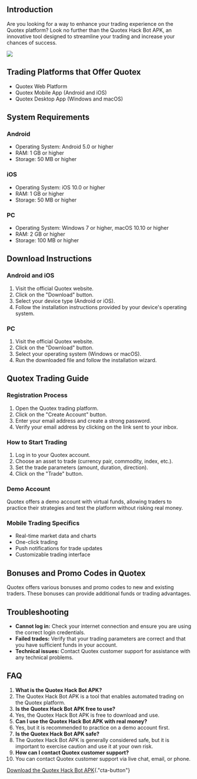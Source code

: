## Introduction

Are you looking for a way to enhance your trading experience on the
Quotex platform? Look no further than the Quotex Hack Bot APK, an
innovative tool designed to streamline your trading and increase your
chances of success.

[![](https://static.quotex.io/files/4_en/300_250.jpg)](https://traff.sbs/brokerqxlid)

## Trading Platforms that Offer Quotex

-   Quotex Web Platform
-   Quotex Mobile App (Android and iOS)
-   Quotex Desktop App (Windows and macOS)

## System Requirements

### Android

-   Operating System: Android 5.0 or higher
-   RAM: 1 GB or higher
-   Storage: 50 MB or higher

### iOS

-   Operating System: iOS 10.0 or higher
-   RAM: 1 GB or higher
-   Storage: 50 MB or higher

### PC

-   Operating System: Windows 7 or higher, macOS 10.10 or higher
-   RAM: 2 GB or higher
-   Storage: 100 MB or higher

## Download Instructions

### Android and iOS

1.  Visit the official Quotex website.
2.  Click on the "Download" button.
3.  Select your device type (Android or iOS).
4.  Follow the installation instructions provided by your device\'s
    operating system.

### PC

1.  Visit the official Quotex website.
2.  Click on the "Download" button.
3.  Select your operating system (Windows or macOS).
4.  Run the downloaded file and follow the installation wizard.

## Quotex Trading Guide

### Registration Process

1.  Open the Quotex trading platform.
2.  Click on the "Create Account" button.
3.  Enter your email address and create a strong password.
4.  Verify your email address by clicking on the link sent to your
    inbox.

### How to Start Trading

1.  Log in to your Quotex account.
2.  Choose an asset to trade (currency pair, commodity, index, etc.).
3.  Set the trade parameters (amount, duration, direction).
4.  Click on the "Trade" button.

### Demo Account

Quotex offers a demo account with virtual funds, allowing traders to
practice their strategies and test the platform without risking real
money.

### Mobile Trading Specifics

-   Real-time market data and charts
-   One-click trading
-   Push notifications for trade updates
-   Customizable trading interface

## Bonuses and Promo Codes in Quotex

Quotex offers various bonuses and promo codes to new and existing
traders. These bonuses can provide additional funds or trading
advantages.

## Troubleshooting

-   **Cannot log in:** Check your internet connection and ensure you are
    using the correct login credentials.
-   **Failed trades:** Verify that your trading parameters are correct
    and that you have sufficient funds in your account.
-   **Technical issues:** Contact Quotex customer support for assistance
    with any technical problems.

## FAQ

1.  **What is the Quotex Hack Bot APK?**
2.  The Quotex Hack Bot APK is a tool that enables automated trading on
    the Quotex platform.
3.  **Is the Quotex Hack Bot APK free to use?**
4.  Yes, the Quotex Hack Bot APK is free to download and use.
5.  **Can I use the Quotex Hack Bot APK with real money?**
6.  Yes, but it is recommended to practice on a demo account first.
7.  **Is the Quotex Hack Bot APK safe?**
8.  The Quotex Hack Bot APK is generally considered safe, but it is
    important to exercise caution and use it at your own risk.
9.  **How can I contact Quotex customer support?**
10. You can contact Quotex customer support via live chat, email, or
    phone.

[Download the Quotex Hack Bot
APK](\%22https://traff.sbs/brokerqxlid\%22){."cta-button"}

